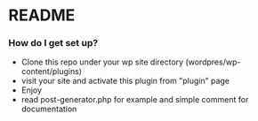 # README #

### How do I get set up? ###

* Clone this repo under your wp site directory (wordpres/wp-content/plugins)
* visit your site and activate this plugin from "plugin" page
* Enjoy
* read post-generator.php for example and simple comment for documentation